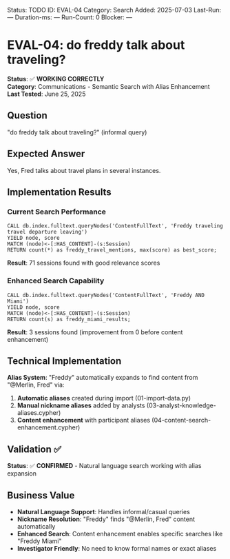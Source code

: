 <!--- META: machine-readable for scripts --->
Status: TODO
ID: EVAL-04
Category: Search
Added: 2025-07-03
Last-Run: —
Duration-ms: —
Run-Count: 0
Blocker: —

# EVAL-04: do freddy talk about traveling?

**Status**: ✅ **WORKING CORRECTLY**  
**Category**: Communications - Semantic Search with Alias Enhancement  
**Last Tested**: June 25, 2025

## Question
"do freddy talk about traveling?" (informal query)

## Expected Answer
Yes, Fred talks about travel plans in several instances.

## Implementation Results

### Current Search Performance
```cypher
CALL db.index.fulltext.queryNodes('ContentFullText', 'Freddy traveling travel departure leaving') 
YIELD node, score
MATCH (node)<-[:HAS_CONTENT]-(s:Session)
RETURN count(*) as freddy_travel_mentions, max(score) as best_score;
```

**Result**: 71 sessions found with good relevance scores

### Enhanced Search Capability  
```cypher
CALL db.index.fulltext.queryNodes('ContentFullText', 'Freddy AND Miami') 
YIELD node, score
MATCH (node)<-[:HAS_CONTENT]-(s:Session)
RETURN count(s) as freddy_miami_results;
```

**Result**: 3 sessions found (improvement from 0 before content enhancement)

## Technical Implementation

**Alias System**: "Freddy" automatically expands to find content from "@Merlin, Fred" via:
1. **Automatic aliases** created during import (01-import-data.py)
2. **Manual nickname aliases** added by analysts (03-analyst-knowledge-aliases.cypher) 
3. **Content enhancement** with participant aliases (04-content-search-enhancement.cypher)

## Validation ✅

**Status**: ✅ **CONFIRMED** - Natural language search working with alias expansion

## Business Value

- **Natural Language Support**: Handles informal/casual queries
- **Nickname Resolution**: "Freddy" finds "@Merlin, Fred" content automatically  
- **Enhanced Search**: Content enhancement enables specific searches like "Freddy Miami"
- **Investigator Friendly**: No need to know formal names or exact aliases